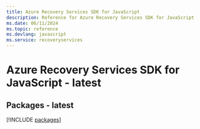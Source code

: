 ```yaml
---
title: Azure Recovery Services SDK for JavaScript
description: Reference for Azure Recovery Services SDK for JavaScript
ms.date: 06/11/2024
ms.topic: reference
ms.devlang: javascript
ms.service: recoveryservices
---
```

# Azure Recovery Services SDK for JavaScript - latest
## Packages - latest
[!INCLUDE [packages](recovery-services-index.md)]